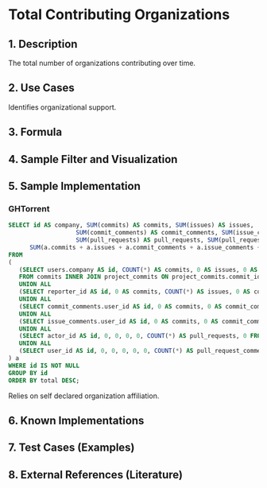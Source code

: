 # Total Contributing Organizations

## 1. Description
The total number of organizations contributing over time.

## 2. Use Cases
Identifies organizational support.

## 3. Formula

## 4. Sample Filter and Visualization

## 5. Sample Implementation

### GHTorrent

```SQL
SELECT id AS company, SUM(commits) AS commits, SUM(issues) AS issues,
                   SUM(commit_comments) AS commit_comments, SUM(issue_comments) AS issue_comments,
                   SUM(pull_requests) AS pull_requests, SUM(pull_request_comments) AS pull_request_comments,
      SUM(a.commits + a.issues + a.commit_comments + a.issue_comments + a.pull_requests + a.pull_request_comments) AS total
FROM
(
   (SELECT users.company AS id, COUNT(*) AS commits, 0 AS issues, 0 AS commit_comments, 0 AS issue_comments, 0 AS pull_requests, 0 AS pull_request_comments
   FROM commits INNER JOIN project_commits ON project_commits.commit_id = commits.id INNER JOIN users ON users.id = commits.committer_id WHERE project_commits.project_id = :repoid GROUP BY users.company)
   UNION ALL
   (SELECT reporter_id AS id, 0 AS commits, COUNT(*) AS issues, 0 AS commit_comments, 0 AS issue_comments, 0, 0 FROM issues WHERE issues.repo_id = :repoid GROUP BY issues.reporter_id)
   UNION ALL
   (SELECT commit_comments.user_id AS id, 0 AS commits, 0 AS commit_comments, COUNT(*) AS commit_comments, 0 AS issue_comments, 0 , 0 FROM commit_comments JOIN project_commits ON project_commits.commit_id = commit_comments.commit_id WHERE project_commits.project_id = :repoid GROUP BY commit_comments.user_id)
   UNION ALL
   (SELECT issue_comments.user_id AS id, 0 AS commits, 0 AS commit_comments, 0 AS issue_comments, COUNT(*) AS issue_comments, 0, 0 FROM issue_comments JOIN issues ON issue_comments.issue_id = issues.id WHERE issues.repo_id = :repoid GROUP BY issue_comments.user_id)
   UNION ALL
   (SELECT actor_id AS id, 0, 0, 0, 0, COUNT(*) AS pull_requests, 0 FROM pull_request_history JOIN pull_requests ON pull_requests.id = pull_request_history.id WHERE pull_request_history.action = 'opened' AND pull_requests.`base_repo_id` = 1334 GROUP BY actor_id)
   UNION ALL
   (SELECT user_id AS id, 0, 0, 0, 0, 0, COUNT(*) AS pull_request_comments FROM pull_request_comments JOIN pull_requests ON pull_requests.base_commit_id = pull_request_comments.commit_id WHERE pull_requests.base_repo_id = 1334 GROUP BY user_id)
) a
WHERE id IS NOT NULL
GROUP BY id
ORDER BY total DESC;
```

Relies on self declared organization affiliation.

## 6. Known Implementations

## 7. Test Cases (Examples)

## 8. External References (Literature)
